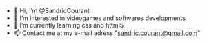 - 👋 Hi, I’m @SandricCourant
- 👀 I’m interested in videogames and softwares developments 
- 🌱 I’m currently learning css and httml5
- 📫 Contact me at my e-mail adress "sandric.courant@gmail.com"

<!---
SandricCourant/SandricCourant is a ✨ special ✨ repository because its `README.md` (this file) appears on your GitHub profile.
You can click the Preview link to take a look at your changes.
--->

